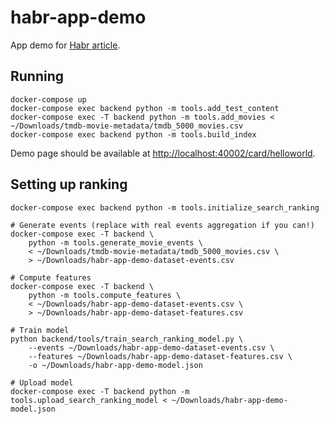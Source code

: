 # habr-app-demo

App demo for [Habr article](https://habr.com/ru/post/444446/).

## Running

    docker-compose up
    docker-compose exec backend python -m tools.add_test_content
    docker-compose exec -T backend python -m tools.add_movies < ~/Downloads/tmdb-movie-metadata/tmdb_5000_movies.csv
    docker-compose exec backend python -m tools.build_index

Demo page should be available at [http://localhost:40002/card/helloworld](http://localhost:40002/card/helloworld).

## Setting up ranking

    docker-compose exec backend python -m tools.initialize_search_ranking

    # Generate events (replace with real events aggregation if you can!)
    docker-compose exec -T backend \
        python -m tools.generate_movie_events \
        < ~/Downloads/tmdb-movie-metadata/tmdb_5000_movies.csv \
        > ~/Downloads/habr-app-demo-dataset-events.csv

    # Compute features
    docker-compose exec -T backend \
        python -m tools.compute_features \
        < ~/Downloads/habr-app-demo-dataset-events.csv \
        > ~/Downloads/habr-app-demo-dataset-features.csv

    # Train model
    python backend/tools/train_search_ranking_model.py \
        --events ~/Downloads/habr-app-demo-dataset-events.csv \
        --features ~/Downloads/habr-app-demo-dataset-features.csv \
        -o ~/Downloads/habr-app-demo-model.json
    
    # Upload model
    docker-compose exec -T backend python -m tools.upload_search_ranking_model < ~/Downloads/habr-app-demo-model.json
